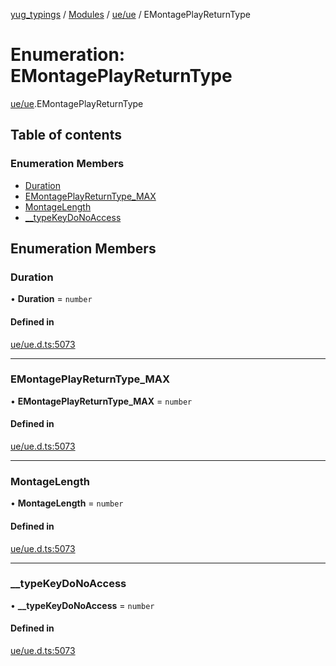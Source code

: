 [yug_typings](../README.md) / [Modules](../modules.md) / [ue/ue](../modules/ue_ue.md) / EMontagePlayReturnType

# Enumeration: EMontagePlayReturnType

[ue/ue](../modules/ue_ue.md).EMontagePlayReturnType

## Table of contents

### Enumeration Members

- [Duration](ue_ue.EMontagePlayReturnType.md#duration)
- [EMontagePlayReturnType\_MAX](ue_ue.EMontagePlayReturnType.md#emontageplayreturntype_max)
- [MontageLength](ue_ue.EMontagePlayReturnType.md#montagelength)
- [\_\_typeKeyDoNoAccess](ue_ue.EMontagePlayReturnType.md#__typekeydonoaccess)

## Enumeration Members

### Duration

• **Duration** = `number`

#### Defined in

[ue/ue.d.ts:5073](https://github.com/YugMetaverse/yug_typings/blob/25cad34/ue/ue.d.ts#L5073)

___

### EMontagePlayReturnType\_MAX

• **EMontagePlayReturnType\_MAX** = `number`

#### Defined in

[ue/ue.d.ts:5073](https://github.com/YugMetaverse/yug_typings/blob/25cad34/ue/ue.d.ts#L5073)

___

### MontageLength

• **MontageLength** = `number`

#### Defined in

[ue/ue.d.ts:5073](https://github.com/YugMetaverse/yug_typings/blob/25cad34/ue/ue.d.ts#L5073)

___

### \_\_typeKeyDoNoAccess

• **\_\_typeKeyDoNoAccess** = `number`

#### Defined in

[ue/ue.d.ts:5073](https://github.com/YugMetaverse/yug_typings/blob/25cad34/ue/ue.d.ts#L5073)
